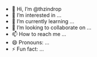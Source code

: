 - 👋 Hi, I’m @thzindrop
- 👀 I’m interested in ...
- 🌱 I’m currently learning ...
- 💞️ I’m looking to collaborate on ...
- 📫 How to reach me ...
- 😄 Pronouns: ...
- ⚡ Fun fact: ...

<!---
thzindrop/thzindrop is a ✨ special ✨ repository because its `README.md` (this file) appears on your GitHub profile.
You can click the Preview link to take a look at your changes.
--->
